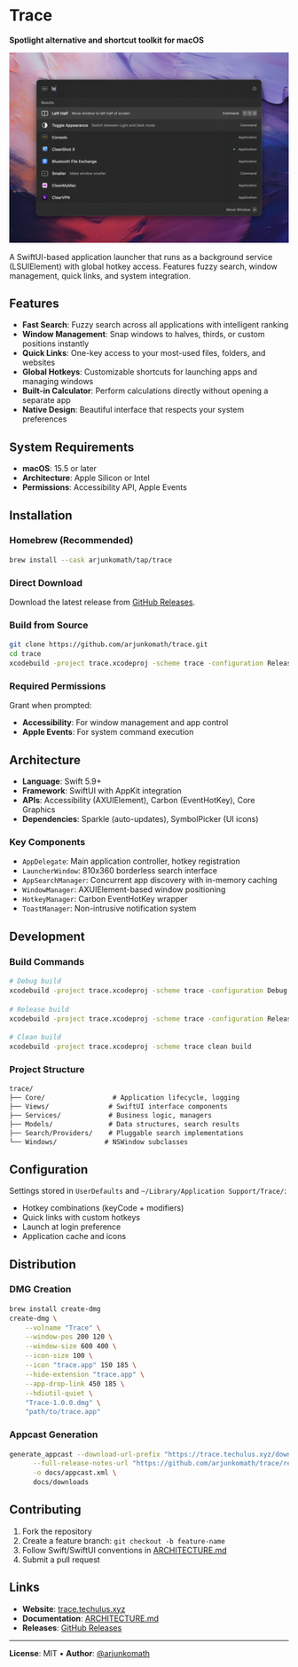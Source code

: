 # Trace

**Spotlight alternative and shortcut toolkit for macOS**

![Trace launcher interface showing search results](docs/screenshot.png)

A SwiftUI-based application launcher that runs as a background service (LSUIElement) with global hotkey access. Features fuzzy search, window management, quick links, and system integration.

## Features

- **Fast Search**: Fuzzy search across all applications with intelligent ranking
- **Window Management**: Snap windows to halves, thirds, or custom positions instantly
- **Quick Links**: One-key access to your most-used files, folders, and websites
- **Global Hotkeys**: Customizable shortcuts for launching apps and managing windows
- **Built-in Calculator**: Perform calculations directly without opening a separate app
- **Native Design**: Beautiful interface that respects your system preferences

## System Requirements

- **macOS**: 15.5 or later
- **Architecture**: Apple Silicon or Intel
- **Permissions**: Accessibility API, Apple Events

## Installation

### Homebrew (Recommended)
```bash
brew install --cask arjunkomath/tap/trace
```

### Direct Download
Download the latest release from [GitHub Releases](https://github.com/arjunkomath/trace/releases/latest).

### Build from Source
```bash
git clone https://github.com/arjunkomath/trace.git
cd trace
xcodebuild -project trace.xcodeproj -scheme trace -configuration Release build
```

### Required Permissions
Grant when prompted:
- **Accessibility**: For window management and app control
- **Apple Events**: For system command execution

## Architecture

- **Language**: Swift 5.9+
- **Framework**: SwiftUI with AppKit integration
- **APIs**: Accessibility (AXUIElement), Carbon (EventHotKey), Core Graphics
- **Dependencies**: Sparkle (auto-updates), SymbolPicker (UI icons)

### Key Components
- `AppDelegate`: Main application controller, hotkey registration
- `LauncherWindow`: 810x360 borderless search interface  
- `AppSearchManager`: Concurrent app discovery with in-memory caching
- `WindowManager`: AXUIElement-based window positioning
- `HotkeyManager`: Carbon EventHotKey wrapper
- `ToastManager`: Non-intrusive notification system

## Development

### Build Commands
```bash
# Debug build
xcodebuild -project trace.xcodeproj -scheme trace -configuration Debug build

# Release build
xcodebuild -project trace.xcodeproj -scheme trace -configuration Release build

# Clean build
xcodebuild -project trace.xcodeproj -scheme trace clean build
```

### Project Structure
```
trace/
├── Core/                 # Application lifecycle, logging
├── Views/               # SwiftUI interface components
├── Services/            # Business logic, managers
├── Models/              # Data structures, search results
├── Search/Providers/    # Pluggable search implementations
└── Windows/            # NSWindow subclasses
```

## Configuration

Settings stored in `UserDefaults` and `~/Library/Application Support/Trace/`:
- Hotkey combinations (keyCode + modifiers)
- Quick links with custom hotkeys
- Launch at login preference
- Application cache and icons

## Distribution

### DMG Creation
```bash
brew install create-dmg
create-dmg \
    --volname "Trace" \
    --window-pos 200 120 \
    --window-size 600 400 \
    --icon-size 100 \
    --icon "trace.app" 150 185 \
    --hide-extension "trace.app" \
    --app-drop-link 450 185 \
    --hdiutil-quiet \
    "Trace-1.0.0.dmg" \
    "path/to/trace.app"
```

### Appcast Generation
```bash
generate_appcast --download-url-prefix "https://trace.techulus.xyz/downloads/" \
      --full-release-notes-url "https://github.com/arjunkomath/trace/releases" \
      -o docs/appcast.xml \
      docs/downloads
```

## Contributing

1. Fork the repository
2. Create a feature branch: `git checkout -b feature-name`
3. Follow Swift/SwiftUI conventions in [ARCHITECTURE.md](ARCHITECTURE.md)
4. Submit a pull request

## Links

- **Website**: [trace.techulus.xyz](https://trace.techulus.xyz)
- **Documentation**: [ARCHITECTURE.md](ARCHITECTURE.md)
- **Releases**: [GitHub Releases](https://github.com/arjunkomath/trace/releases)

---

**License**: MIT • **Author**: [@arjunkomath](https://twitter.com/arjunkomath)

